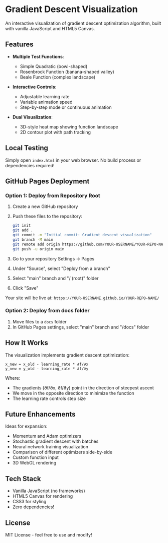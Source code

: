 # Gradient Descent Visualization

An interactive visualization of gradient descent optimization algorithm, built with vanilla JavaScript and HTML5 Canvas.

## Features

- **Multiple Test Functions**: 
  - Simple Quadratic (bowl-shaped)
  - Rosenbrock Function (banana-shaped valley)
  - Beale Function (complex landscape)

- **Interactive Controls**:
  - Adjustable learning rate
  - Variable animation speed
  - Step-by-step mode or continuous animation

- **Dual Visualization**:
  - 3D-style heat map showing function landscape
  - 2D contour plot with path tracking

## Local Testing

Simply open `index.html` in your web browser. No build process or dependencies required!

## GitHub Pages Deployment

### Option 1: Deploy from Repository Root

1. Create a new GitHub repository
2. Push these files to the repository:
   ```bash
   git init
   git add .
   git commit -m "Initial commit: Gradient descent visualization"
   git branch -M main
   git remote add origin https://github.com/YOUR-USERNAME/YOUR-REPO-NAME.git
   git push -u origin main
   ```

3. Go to your repository Settings → Pages
4. Under "Source", select "Deploy from a branch"
5. Select "main" branch and "/ (root)" folder
6. Click "Save"

Your site will be live at: `https://YOUR-USERNAME.github.io/YOUR-REPO-NAME/`

### Option 2: Deploy from docs folder

1. Move files to a `docs` folder
2. In GitHub Pages settings, select "main" branch and "/docs" folder

## How It Works

The visualization implements gradient descent optimization:

```
x_new = x_old - learning_rate * ∂f/∂x
y_new = y_old - learning_rate * ∂f/∂y
```

Where:
- The gradients (∂f/∂x, ∂f/∂y) point in the direction of steepest ascent
- We move in the opposite direction to minimize the function
- The learning rate controls step size

## Future Enhancements

Ideas for expansion:
- Momentum and Adam optimizers
- Stochastic gradient descent with batches
- Neural network training visualization
- Comparison of different optimizers side-by-side
- Custom function input
- 3D WebGL rendering

## Tech Stack

- Vanilla JavaScript (no frameworks)
- HTML5 Canvas for rendering
- CSS3 for styling
- Zero dependencies!

## License

MIT License - feel free to use and modify!

